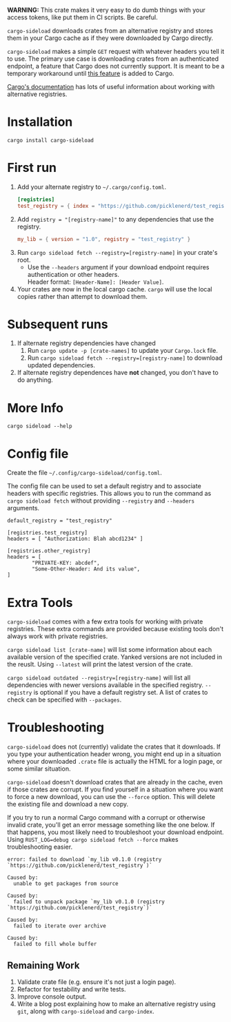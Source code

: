 **WARNING:** This crate makes it very easy to do dumb things with your access tokens, like put them in CI scripts.
Be careful.

`cargo-sideload` downloads crates from an alternative registry and stores them in your Cargo cache
as if they were downloaded by Cargo directly.

`cargo-sideload` makes a simple `GET` request with whatever headers you tell it to use. The primary use case is
downloading crates from an authenticated endpoint, a feature that Cargo does not currently support.
It is meant to be a temporary workaround until [this feature](https://github.com/rust-lang/rfcs/pull/2719) is added to Cargo.

[Cargo's documentation](https://doc.rust-lang.org/cargo/reference/registries.html#using-an-alternate-registry) has lots
of useful information about working with alternative registries. 

# Installation
`cargo install cargo-sideload`

# First run
1. Add your alternate registry to `~/.cargo/config.toml`.
   ```toml
   [registries]
   test_registry = { index = "https://github.com/picklenerd/test_registry" }
   ```
2. Add `registry = "[registry-name]"` to any dependencies that use the registry.
   ```toml
   my_lib = { version = "1.0", registry = "test_registry" }
   ```
3. Run `cargo sideload fetch --registry=[registry-name]` in your crate's root.
   - Use the `--headers` argument if your download endpoint requires authentication or other headers.  
   Header format: `[Header-Name]: [Header Value]`.
4. Your crates are now in the local cargo cache. `cargo` will use the local copies
   rather than attempt to download them.

# Subsequent runs
1. If alternate registry dependencies have changed
   1. Run `cargo update -p [crate-names]` to update your `Cargo.lock` file.
   2. Run `cargo sideload fetch --registry=[registry-name]` to download updated dependencies.
2. If alternate registry dependences have **not** changed, you don't have to do anything.

# More Info
`cargo sideload --help` 

# Config file
Create the file `~/.config/cargo-sideload/config.toml`.

The config file can be used to set a default registry and to associate headers with specific registries.
This allows you to run the command as `cargo sideload fetch` without providing `--registry` and `--headers` arguments. 

```
default_registry = "test_registry"
  
[registries.test_registry]
headers = [ "Authorization: Blah abcd1234" ] 

[registries.other_registry]
headers = [ 
        "PRIVATE-KEY: abcdef",
        "Some-Other-Header: And its value",
]
```

# Extra Tools
`cargo-sideload` comes with a few extra tools for working with private registries. These extra commands are provided
because existing tools don't always work with private registries.

`cargo sideload list [crate-name]` will list some information about each available version of the specified crate.
Yanked versions are not included in the reuslt. Using `--latest` will print the latest version of the crate. 

`cargo sideload outdated --registry=[registry-name]` will list all dependencies with newer versions available 
in the specified registry. `--registry` is optional if you have a default registry set. A list of crates to check
can be specified with `--packages`.

# Troubleshooting

`cargo-sideload` does not (currently) validate the crates that it downloads. If you type your
authentication header wrong, you might end up in a situation where your downloaded `.crate` file
is actually the HTML for a login page, or some similar situation.

`cargo-sideload` doesn't download crates that are already in the cache, even if those crates are corrupt.
If you find yourself in a situation where you want to force a new download, you can use the `--force` option.
This will delete the existing file and download a new copy.

If you try to run a normal Cargo command with a corrupt or otherwise invalid crate, 
you'll get an error message something like the one below. If that happens, you most likely need to troubleshoot
your download endpoint. Using `RUST_LOG=debug cargo sideload fetch --force` makes troubleshooting easier.

```
error: failed to download `my_lib v0.1.0 (registry `https://github.com/picklenerd/test_registry`)`

Caused by:
  unable to get packages from source

Caused by:
  failed to unpack package `my_lib v0.1.0 (registry `https://github.com/picklenerd/test_registry`)`

Caused by:
  failed to iterate over archive

Caused by:
  failed to fill whole buffer
```

## Remaining Work 
1. Validate crate file (e.g. ensure it's not just a login page).
2. Refactor for testability and write tests.
3. Improve console output.
4. Write a blog post explaining how to make an alternative registry using `git`, along with `cargo-sideload` and `cargo-index`.
